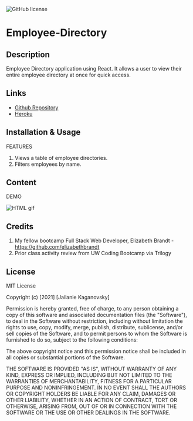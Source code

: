 ![GitHub license](https://img.shields.io/badge/license-MIT-blue.svg)
# Employee-Directory
## Description
Employee Directory application using React. It allows a user to view their entire employee directory at once for quick access.


## Links
* [Github Repository](https://github.com/jkaganovsky/employeedirectory)
* [Heroku](https://employee-user-dir.herokuapp.com/)


## Installation & Usage
FEATURES
1. Views a table of employee directories.
1. Filters employees by name.


## Content
DEMO

![HTML gif]()



## Credits
1. My fellow bootcamp Full Stack Web Developer, Elizabeth Brandt - https://github.com/elizabethbrandt
1. Prior class activity review from UW Coding Bootcamp via Trilogy

## License
MIT License

Copyright (c) [2021] [Jailanie Kaganovsky]

Permission is hereby granted, free of charge, to any person obtaining a copy
of this software and associated documentation files (the "Software"), to deal
in the Software without restriction, including without limitation the rights
to use, copy, modify, merge, publish, distribute, sublicense, and/or sell
copies of the Software, and to permit persons to whom the Software is
furnished to do so, subject to the following conditions:

The above copyright notice and this permission notice shall be included in all
copies or substantial portions of the Software.

THE SOFTWARE IS PROVIDED "AS IS", WITHOUT WARRANTY OF ANY KIND, EXPRESS OR
IMPLIED, INCLUDING BUT NOT LIMITED TO THE WARRANTIES OF MERCHANTABILITY,
FITNESS FOR A PARTICULAR PURPOSE AND NONINFRINGEMENT. IN NO EVENT SHALL THE
AUTHORS OR COPYRIGHT HOLDERS BE LIABLE FOR ANY CLAIM, DAMAGES OR OTHER
LIABILITY, WHETHER IN AN ACTION OF CONTRACT, TORT OR OTHERWISE, ARISING FROM,
OUT OF OR IN CONNECTION WITH THE SOFTWARE OR THE USE OR OTHER DEALINGS IN THE
SOFTWARE.
